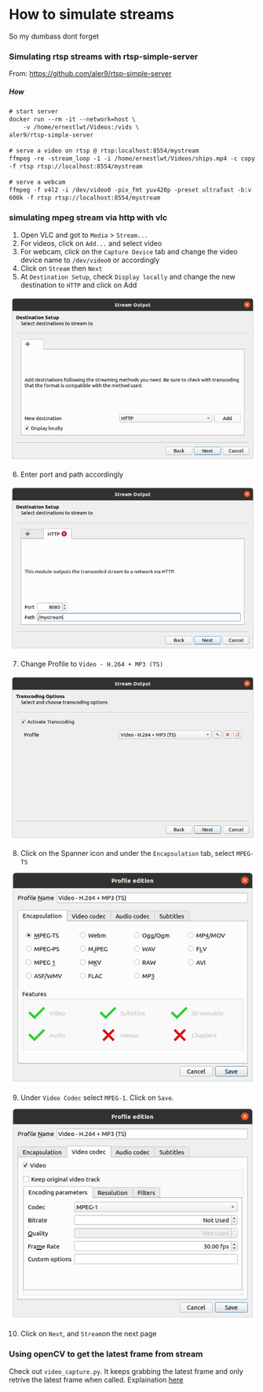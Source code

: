 # How to simulate streams
So my dumbass dont forget


### Simulating rtsp streams with rtsp-simple-server
From: https://github.com/aler9/rtsp-simple-server

##### How
```
# start server
docker run --rm -it --network=host \
    -v /home/ernestlwt/Videos:/vids \
aler9/rtsp-simple-server

# serve a video on rtsp @ rtsp:localhost:8554/mystream
ffmpeg -re -stream_loop -1 -i /home/ernestlwt/Videos/ships.mp4 -c copy -f rtsp rtsp://localhost:8554/mystream

# serve a webcam
ffmpeg -f v4l2 -i /dev/video0 -pix_fmt yuv420p -preset ultrafast -b:v 600k -f rtsp rtsp://localhost:8554/mystream
```

### simulating mpeg stream via http with vlc
1. Open VLC and got to `Media` > `Stream...`
2. For videos, click on `Add...` and select video
3. For webcam, click on the `Capture Device` tab and change the video device name to `/dev/video0` or accordingly
4. Click on `Stream` then `Next`
5. At `Destination Setup`, check `Display locally` and change the new destination to `HTTP` and click on Add

![](img/1.png)

6. Enter port and path accordingly

![](img/2.png)

7. Change Profile to `Video - H.264 + MP3 (TS)`

![](img/3.png)

8. Click on the Spanner icon and under the `Encapsulation` tab, select `MPEG-TS`

![](img/4.png)

9. Under `Video Codec` select `MPEG-1`. Click on `Save`.

![](img/5.png)

10. Click on `Next`, and `Stream`on the next page

### Using openCV to get the latest frame from stream
Check out `video_capture.py`. It keeps grabbing the latest frame and only retrive the latest frame when called. Explaination [here](https://stackoverflow.com/a/69141497)
